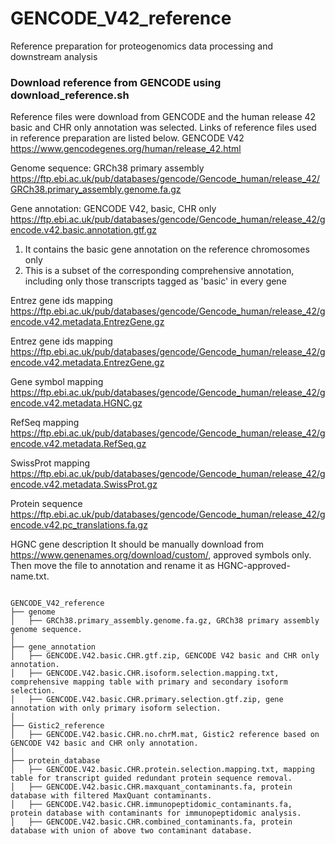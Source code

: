 # GENCODE_V42_reference
 Reference preparation for proteogenomics data processing and downstream analysis

### Download reference from GENCODE using download_reference.sh

Reference files were download from GENCODE and the human release 42 basic and CHR only annotation was selected. Links of reference files used in reference preparation are listed below.
GENCODE V42 
https://www.gencodegenes.org/human/release_42.html

Genome sequence: GRCh38 primary assembly
https://ftp.ebi.ac.uk/pub/databases/gencode/Gencode_human/release_42/GRCh38.primary_assembly.genome.fa.gz

Gene annotation: GENCODE V42, basic, CHR only
https://ftp.ebi.ac.uk/pub/databases/gencode/Gencode_human/release_42/gencode.v42.basic.annotation.gtf.gz
   1.  It contains the basic gene annotation on the reference chromosomes only
   2.  This is a subset of the corresponding comprehensive annotation, including only those transcripts tagged as 'basic' in every gene

Entrez gene ids mapping
https://ftp.ebi.ac.uk/pub/databases/gencode/Gencode_human/release_42/gencode.v42.metadata.EntrezGene.gz

Entrez gene ids mapping
https://ftp.ebi.ac.uk/pub/databases/gencode/Gencode_human/release_42/gencode.v42.metadata.EntrezGene.gz

Gene symbol mapping
https://ftp.ebi.ac.uk/pub/databases/gencode/Gencode_human/release_42/gencode.v42.metadata.HGNC.gz

RefSeq mapping
https://ftp.ebi.ac.uk/pub/databases/gencode/Gencode_human/release_42/gencode.v42.metadata.RefSeq.gz

SwissProt mapping
https://ftp.ebi.ac.uk/pub/databases/gencode/Gencode_human/release_42/gencode.v42.metadata.SwissProt.gz

Protein sequence
https://ftp.ebi.ac.uk/pub/databases/gencode/Gencode_human/release_42/gencode.v42.pc_translations.fa.gz

HGNC gene description
It should be manually download from https://www.genenames.org/download/custom/, approved symbols only. Then move the file to annotation and rename it as HGNC-approved-name.txt.





 ```shell

GENCODE_V42_reference
├── genome
│   ├── GRCh38.primary_assembly.genome.fa.gz, GRCh38 primary assembly genome sequence.
│
├── gene_annotation
│   ├── GENCODE.V42.basic.CHR.gtf.zip, GENCODE V42 basic and CHR only annotation.
│   ├── GENCODE.V42.basic.CHR.isoform.selection.mapping.txt, comprehensive mapping table with primary and secondary isoform selection.
│   ├── GENCODE.V42.basic.CHR.primary.selection.gtf.zip, gene annotation with only primary isoform selection. 
│
├── Gistic2_reference
│   ├── GENCODE.V42.basic.CHR.no.chrM.mat, Gistic2 reference based on GENCODE V42 basic and CHR only annotation.
│
├── protein_database
│   ├── GENCODE.V42.basic.CHR.protein.selection.mapping.txt, mapping table for transcript guided redundant protein sequence removal.
│   ├── GENCODE.V42.basic.CHR.maxquant_contaminants.fa, protein database with filtered MaxQuant contaminants.
│   ├── GENCODE.V42.basic.CHR.immunopeptidomic_contaminants.fa, protein database with contaminants for immunopeptidomic analysis.
│   ├── GENCODE.V42.basic.CHR.combined_contaminants.fa, protein database with union of above two contaminant database.

```

